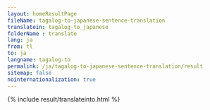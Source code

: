 ```yaml
---
layout: homeResultPage
fileName: tagalog-to-japanese-sentence-translation
translatein: tagalog_to_japanese
folderName : translate
lang: ja
from: tl
to: ja
langname: tagalog-to
permalink: /ja/tagalog-to-japanese-sentence-translation/result
sitemap: false
nointernationalization: true
---
```

{% include result/translateinto.html %}

<script src="/js/result/translation.js" data-foldername="{{page.folderName}}" data-lang="{{page.lang}}"></script>
